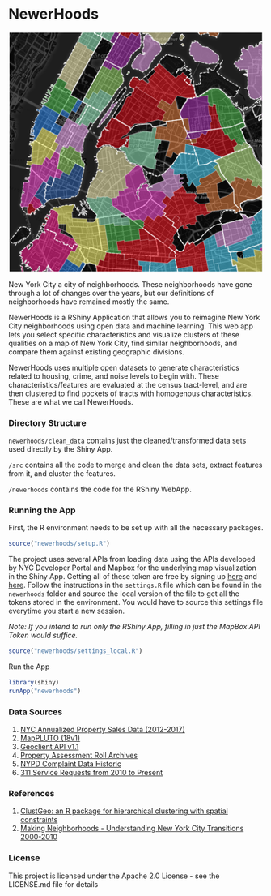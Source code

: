 # NewerHoods

<p align="center">
  <img src="newerhoods/images/NewerHoods.png" width="500"/>
</p>

New York City a city of neighborhoods. These neighborhoods have gone through a lot of changes over the years, but our definitions of neighborhoods have remained mostly the same. 

NewerHoods is a RShiny Application that allows you to reimagine New York City neighborhoods using open data and machine learning. This web app lets you select specific characteristics and visualize clusters of these qualities on a map of New York City, find similar neighborhoods, and compare them against existing geographic divisions.

NewerHoods uses multiple open datasets to generate characteristics related to housing, crime, and noise levels to begin with. These characteristics/features are evaluated at the census tract-level, and are then clustered to find pockets of tracts with homogenous characteristics. These are what we call NewerHoods.


### Directory Structure

`newerhoods/clean_data` contains just the cleaned/transformed data sets used directly by the Shiny App. 

`/src` contains all the code to merge and clean the data sets, extract features from it, and cluster the features. 

`/newerhoods` contains the code for the RShiny WebApp.


### Running the App

First, the R environment needs to be set up with all the necessary packages.

```r
source("newerhoods/setup.R")
```

The project uses several APIs from loading data using the APIs developed by NYC Developer Portal and Mapbox for the underlying map visualization in the Shiny App. Getting all of these token are free by signing up [here](https://developer.cityofnewyork.us/) and [here](https://www.mapbox.com/). Follow the instructions in the `settings.R` file which can be found in the `newerhoods` folder and source the local version of the file to get all the tokens stored in the environment. You would have to source this settings file everytime you start a new session.

*Note: If you intend to run only the RShiny App, filling in just the MapBox API Token would suffice.*

```r
source("newerhoods/settings_local.R")
```

Run the App
```r
library(shiny)
runApp("newerhoods")
```

### Data Sources

1. [NYC Annualized Property Sales Data (2012-2017)](https://www1.nyc.gov/site/finance/taxes/property-annualized-sales-update.page)
2. [MapPLUTO (18v1)](https://www1.nyc.gov/site/planning/data-maps/open-data/dwn-pluto-mappluto.page)
3. [Geoclient API v1.1](https://developer.cityofnewyork.us/api/geoclient-api)
4. [Property Assessment Roll Archives](https://www1.nyc.gov/site/finance/taxes/property-assessment-roll-archives.page)
5. [NYPD Complaint Data Historic](https://data.cityofnewyork.us/Public-Safety/NYPD-Complaint-Data-Historic/qgea-i56i)
6. [311 Service Requests from 2010 to Present](https://data.cityofnewyork.us/Social-Services/311-Service-Requests-from-2010-to-Present/erm2-nwe9)

### References

1. [ClustGeo: an R package for hierarchical clustering with spatial constraints](https://arxiv.org/abs/1707.03897) 
2. [Making Neighborhoods - Understanding New York City Transitions 2000-2010](http://chpcny.org/assets/MakingNeighborhoodsPaper.pdf)

### License
This project is licensed under the Apache 2.0 License - see the LICENSE.md file for details

